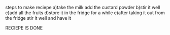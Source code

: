 steps to make reciepe
a)take the milk add the custard powder
b)stir it well
c)add all the fruits 
d)store it in the fridge for a while 
e)after taking it out from the fridge stir it well and have it

RECIEPE IS DONE 